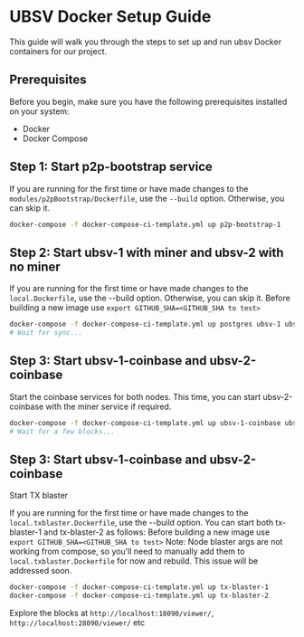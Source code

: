 # UBSV Docker Setup Guide

This guide will walk you through the steps to set up and run ubsv Docker containers for our project.

## Prerequisites

Before you begin, make sure you have the following prerequisites installed on your system:
- Docker
- Docker Compose

## Step 1: Start p2p-bootstrap service

If you are running for the first time or have made changes to the `modules/p2pBootstrap/Dockerfile`, use the `--build` option. Otherwise, you can skip it.

```bash
docker-compose -f docker-compose-ci-template.yml up p2p-bootstrap-1
```

## Step 2: Start ubsv-1 with miner and ubsv-2 with no miner

If you are running for the first time or have made changes to the `local.Dockerfile`, use the --build option. Otherwise, you can skip it.
Before building a new image use `export GITHUB_SHA=<GITHUB_SHA to test>`
```bash
docker-compose -f docker-compose-ci-template.yml up postgres ubsv-1 ubsv-2
# Wait for sync...
```

## Step 3: Start ubsv-1-coinbase and ubsv-2-coinbase

Start the coinbase services for both nodes. This time, you can start ubsv-2-coinbase with the miner service if required.

```bash
docker-compose -f docker-compose-ci-template.yml up ubsv-1-coinbase ubsv-2-coinbase
# Wait for a few blocks...
```

## Step 3: Start ubsv-1-coinbase and ubsv-2-coinbase

Start TX blaster

If you are running for the first time or have made changes to the `local.txblaster.Dockerfile`, use the --build option. You can start both tx-blaster-1 and tx-blaster-2 as follows:
Before building a new image use `export GITHUB_SHA=<GITHUB_SHA to test>`
Note: Node blaster args are not working from compose, so you'll need to manually add them to `local.txblaster.Dockerfile` for now and rebuild. This issue will be addressed soon.
```bash
docker-compose -f docker-compose-ci-template.yml up tx-blaster-1
docker-compose -f docker-compose-ci-template.yml up tx-blaster-2
```

Explore the blocks at `http://localhost:18090/viewer/`, `http://localhost:28090/viewer/` etc
